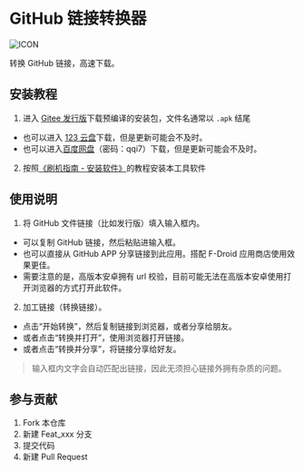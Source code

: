 # GitHub 链接转换器

![ICON](icon.png)

转换 GitHub 链接，高速下载。

## 安装教程

1. 进入 [Gitee 发行版](https://gitee.com/Jesse205/GitHubUrlConverter/releases/latest)下载预编译的安装包，文件名通常以 `.apk` 结尾
  * 也可以进入 [123 云盘](https://www.123pan.com/s/G7a9-4xtk.html)下载，但是更新可能会不及时。
  * 也可以进入[百度网盘](https://pan.baidu.com/s/1DUh2ecgyxTRNoJ5bm30fdg?pwd=qqi7)（密码：qqi7）下载，但是更新可能会不及时。
2. 按照[《刷机指南 - 安装软件》](https://jesse205.github.io/FlashAndroidDevicesGuidelines/normal/installApk/)的教程安装本工具软件

## 使用说明

1. 将 GitHub 文件链接（比如发行版）填入输入框内。
  * 可以复制 GitHub 链接，然后粘贴进输入框。
  * 也可以直接从 GitHub APP 分享链接到此应用。搭配 F-Droid 应用商店使用效果更佳。
  * 需要注意的是，高版本安卓拥有 url 校验，目前可能无法在高版本安卓使用打开浏览器的方式打开此软件。
2. 加工链接（转换链接）。
  * 点击“开始转换”，然后复制链接到浏览器，或者分享给朋友。
  * 或者点击“转换并打开”，使用浏览器打开链接。
  * 或者点击“转换并分享”，将链接分享给好友。

> 输入框内文字会自动匹配出链接，因此无须担心链接外拥有杂质的问题。

## 参与贡献

1. Fork 本仓库
2. 新建 Feat_xxx 分支
3. 提交代码
4. 新建 Pull Request
